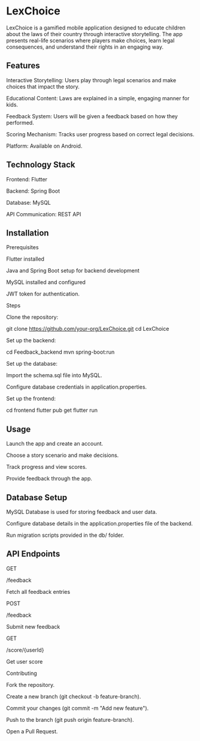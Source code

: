 # LexChoice

LexChoice is a gamified mobile application designed to educate children about the laws of their country through interactive storytelling. The app presents real-life scenarios where players make choices, learn legal consequences, and understand their rights in an engaging way.


## Features

Interactive Storytelling: Users play through legal scenarios and make choices that impact the story.

Educational Content: Laws are explained in a simple, engaging manner for kids.

Feedback System: Users will be given a feedback based on how they performed.

Scoring Mechanism: Tracks user progress based on correct legal decisions.

Platform: Available on Android.

## Technology Stack

Frontend: Flutter

Backend: Spring Boot

Database: MySQL

API Communication: REST API

## Installation

Prerequisites

Flutter installed 

Java and Spring Boot setup for backend development

MySQL installed and configured

JWT token for authentication.

Steps

Clone the repository:

git clone https://github.com/your-org/LexChoice.git
cd LexChoice

Set up the backend:

cd Feedback_backend
mvn spring-boot:run

Set up the database:

Import the schema.sql file into MySQL.

Configure database credentials in application.properties.

Set up the frontend:

cd frontend
flutter pub get
flutter run

## Usage

Launch the app and create an account.

Choose a story scenario and make decisions.

Track progress and view scores.

Provide feedback through the app.

## Database Setup

MySQL Database is used for storing feedback and user data.

Configure database details in the application.properties file of the backend.

Run migration scripts provided in the db/ folder.

## API Endpoints

GET

/feedback

Fetch all feedback entries

POST

/feedback

Submit new feedback

GET

/score/{userId}

Get user score

Contributing

Fork the repository.

Create a new branch (git checkout -b feature-branch).

Commit your changes (git commit -m "Add new feature").

Push to the branch (git push origin feature-branch).

Open a Pull Request.

